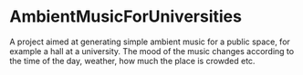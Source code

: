 # AmbientMusicForUniversities
A project aimed at generating simple ambient music for a public space, for example a hall at a university. The mood of the music changes according to the time of the day, weather, how much the place is crowded etc.  
